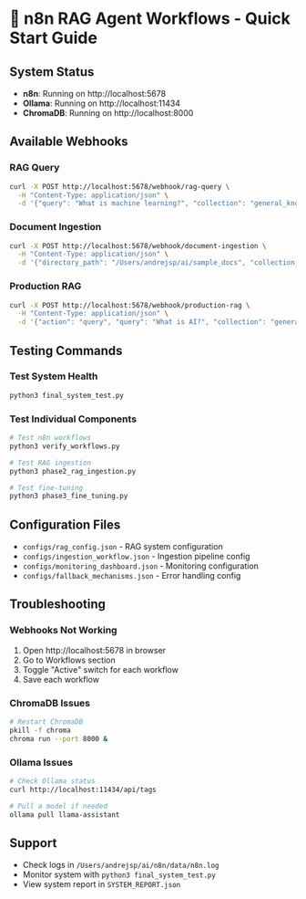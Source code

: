 # 🚀 n8n RAG Agent Workflows - Quick Start Guide

## System Status
- **n8n**: Running on http://localhost:5678
- **Ollama**: Running on http://localhost:11434
- **ChromaDB**: Running on http://localhost:8000

## Available Webhooks

### RAG Query
```bash
curl -X POST http://localhost:5678/webhook/rag-query \
  -H "Content-Type: application/json" \
  -d '{"query": "What is machine learning?", "collection": "general_knowledge"}'
```

### Document Ingestion
```bash
curl -X POST http://localhost:5678/webhook/document-ingestion \
  -H "Content-Type: application/json" \
  -d '{"directory_path": "/Users/andrejsp/ai/sample_docs", "collection_name": "test"}'
```

### Production RAG
```bash
curl -X POST http://localhost:5678/webhook/production-rag \
  -H "Content-Type: application/json" \
  -d '{"action": "query", "query": "What is AI?", "collection": "general_knowledge"}'
```

## Testing Commands

### Test System Health
```bash
python3 final_system_test.py
```

### Test Individual Components
```bash
# Test n8n workflows
python3 verify_workflows.py

# Test RAG ingestion
python3 phase2_rag_ingestion.py

# Test fine-tuning
python3 phase3_fine_tuning.py
```

## Configuration Files
- `configs/rag_config.json` - RAG system configuration
- `configs/ingestion_workflow.json` - Ingestion pipeline config
- `configs/monitoring_dashboard.json` - Monitoring configuration
- `configs/fallback_mechanisms.json` - Error handling config

## Troubleshooting

### Webhooks Not Working
1. Open http://localhost:5678 in browser
2. Go to Workflows section
3. Toggle "Active" switch for each workflow
4. Save each workflow

### ChromaDB Issues
```bash
# Restart ChromaDB
pkill -f chroma
chroma run --port 8000 &
```

### Ollama Issues
```bash
# Check Ollama status
curl http://localhost:11434/api/tags

# Pull a model if needed
ollama pull llama-assistant
```

## Support
- Check logs in `/Users/andrejsp/ai/n8n/data/n8n.log`
- Monitor system with `python3 final_system_test.py`
- View system report in `SYSTEM_REPORT.json`
